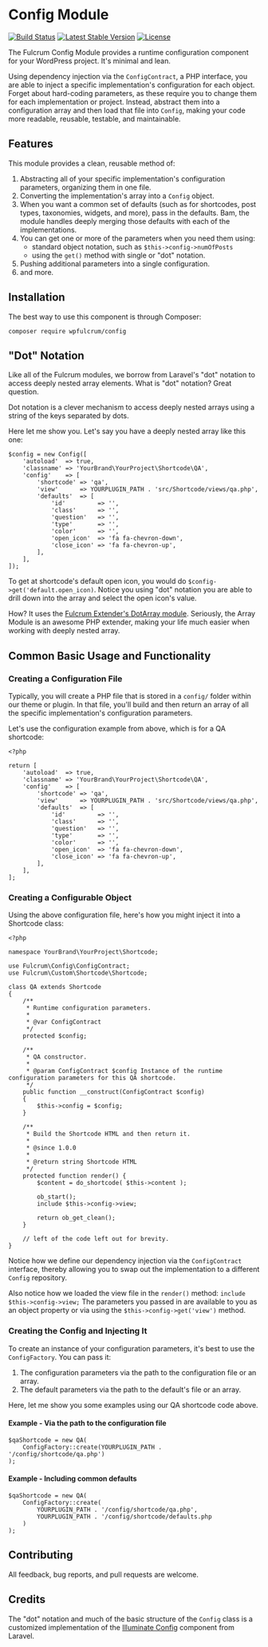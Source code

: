 # Config Module

[![Build Status](https://travis-ci.org/wpfulcrum/config.svg?branch=develop)](https://travis-ci.org/wpfulcrum/config) 
[![Latest Stable Version](https://poser.pugx.org/wpfulcrum/config/v/stable)](https://packagist.org/packages/wpfulcrum/config) 
[![License](https://poser.pugx.org/wpfulcrum/config/license)](https://packagist.org/packages/wpfulcrum/config)

The Fulcrum Config Module provides a runtime configuration component for your WordPress project. It's minimal and lean.

Using dependency injection via the `ConfigContract`, a PHP interface, you are able to inject a specific implementation's configuration for each object.  Forget about hard-coding parameters, as these require you to change them for each implementation or project.  Instead, abstract them into a configuration array and then load that file into `Config`, making your code more readable, reusable, testable, and maintainable.

## Features

This module provides a clean, reusable method of:

1. Abstracting all of your specific implementation's configuration parameters, organizing them in one file.
2. Converting the implementation's array into a `Config` object.
3. When you want a common set of defaults (such as for shortcodes, post types, taxonomies, widgets, and more), pass in the defaults. Bam, the module handles deeply merging those defaults with each of the implementations.
4. You can get one or more of the parameters when you need them using:
    - standard object notation, such as `$this->config->numOfPosts`
    - using the `get()` method with single or "dot" notation.
4. Pushing additional parameters into a single configuration.
5. and more.

## Installation

The best way to use this component is through Composer:

```
composer require wpfulcrum/config
```

## "Dot" Notation

Like all of the Fulcrum modules, we borrow from Laravel's "dot" notation to access deeply nested array elements.  What is "dot" notation? Great question.

Dot notation is a clever mechanism to access deeply nested arrays using a string of the keys separated by dots.  

Here let me show you.  Let's say you have a deeply nested array like this one:

```
$config = new Config([
	'autoload'  => true,
	'classname' => 'YourBrand\YourProject\Shortcode\QA',
	'config'    => [
		'shortcode' => 'qa',
		'view'      => YOURPLUGIN_PATH . 'src/Shortcode/views/qa.php',
		'defaults'  => [
			'id'         => '',
			'class'      => '',
			'question'   => '',
			'type'       => '',
			'color'      => '',
			'open_icon'  => 'fa fa-chevron-down',
			'close_icon' => 'fa fa-chevron-up',
		],
	],
]);
```

To get at shortcode's default open icon, you would do `$config->get('default.open_icon)`.  Notice you using "dot" notation you are able to drill down into the array and select the open icon's value.  

How? It uses the [Fulcrum Extender's DotArray module](https://github.com/wpfulcrum/extender).  Seriously, the Array Module is an awesome PHP extender, making your life much easier when working with deeply nested array.

## Common Basic Usage and Functionality

### Creating a Configuration File

Typically, you will create a PHP file that is stored in a `config/` folder within our theme or plugin.  In that file, you'll build and then return an array of all the specific implementation's configuration parameters.

Let's use the configuration example from above, which is for a QA shortcode:

```
<?php

return [
	'autoload'  => true,
	'classname' => 'YourBrand\YourProject\Shortcode\QA',
	'config'    => [
		'shortcode' => 'qa',
		'view'      => YOURPLUGIN_PATH . 'src/Shortcode/views/qa.php',
		'defaults'  => [
			'id'         => '',
			'class'      => '',
			'question'   => '',
			'type'       => '',
			'color'      => '',
			'open_icon'  => 'fa fa-chevron-down',
			'close_icon' => 'fa fa-chevron-up',
		],
	],
];

```

### Creating a Configurable Object

Using the above configuration file, here's how you might inject it into a Shortcode class:

```
<?php

namespace YourBrand\YourProject\Shortcode;

use Fulcrum\Config\ConfigContract;
use Fulcrum\Custom\Shortcode\Shortcode;

class QA extends Shortcode
{
    /**
     * Runtime configuration parameters.
     * 
     * @var ConfigContract
     */
    protected $config;

    /**
     * QA constructor.
     *
     * @param ConfigContract $config Instance of the runtime configuration parameters for this QA shortcode.
     */
    public function __construct(ConfigContract $config)
    {
        $this->config = $config;
    }
    
    /**
     * Build the Shortcode HTML and then return it.
     *
     * @since 1.0.0
     *
     * @return string Shortcode HTML
     */
    protected function render() {
        $content = do_shortcode( $this->content );

        ob_start();
        include $this->config->view;

        return ob_get_clean();
    }
    
    // left of the code left out for brevity.
}

```

Notice how we define our dependency injection via the `ConfigContract` interface, thereby allowing you to swap out the implementation to a different `Config` repository.

Also notice how we loaded the view file in the `render()` method: `include $this->config->view;`  The parameters you passed in are available to you as an object property or via using the `$this->config->get('view')` method.

### Creating the Config and Injecting It

To create an instance of your configuration parameters, it's best to use the `ConfigFactory`.  You can pass it:

1. The configuration parameters via the path to the configuration file or an array.
2. The default parameters via the path to the default's file or an array.

Here, let me show you some examples using our QA shortcode code above.

#### Example - Via the path to the configuration file

```
$qaShortcode = new QA(
    ConfigFactory::create(YOURPLUGIN_PATH . '/config/shortcode/qa.php')  
);
```

#### Example - Including common defaults

```
$qaShortcode = new QA(
    ConfigFactory::create(
        YOURPLUGIN_PATH . '/config/shortcode/qa.php',
        YOURPLUGIN_PATH . '/config/shortcode/defaults.php
    )  
);
```

## Contributing

All feedback, bug reports, and pull requests are welcome.

## Credits

The "dot" notation and much of the basic structure of the `Config` class is a customized implementation of the [Illuminate Config](https://github.com/illuminate/config) component from Laravel.
